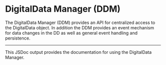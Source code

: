 DigitalData Manager (DDM)
===================

The DigitalData Manager (DDM) provides an API for centralized access to the DigitalData object. In addition the DDM provides an event mechanism for data changes in the DD as well as general event handling and persistence.

----------

This JSDoc output provides the documentation for using the DigitalData Manager.
